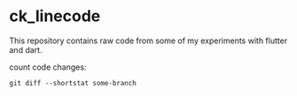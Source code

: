 # ck_linecode

This repository contains raw code from some of my experiments with flutter and dart.


count code changes:

```
git diff --shortstat some-branch
```